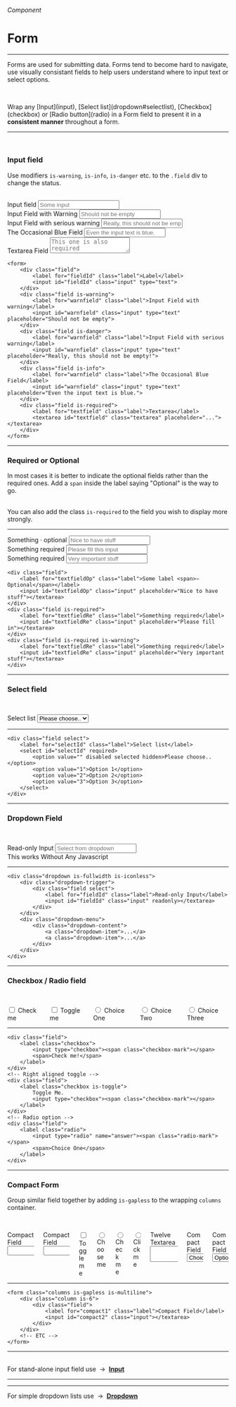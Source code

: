 <h6 class="is-uppercase is-dimmed has-text-weight-medium is-size-6 is-size-7-mobile">Component</h6>
<h1 class="title"><span class="is-size-2-mobile">Form</span></h1>
<hr class="is-visible is-size-3">
<p class="is-size-4 has-text-dark">
    <span class="has-text-weight-semibold">Forms</span> are used for submitting data. Forms tend to become hard to navigate, use visually consistant fields to help users understand where to input text or select options.
</p><br>
<p class="is-size-4 has-text-dark">Wrap any [Input](input), [Select list](dropdown#selectlist), [Checkbox](checkbox) or [Radio button](radio) in a Form field to present it in a <strong>consistent manner</strong> throughout a form.</p>
<hr class="is-visible is-size-3"><br>

<h3 class="title is-family-primary">Input field</h3>

Use modifiers `is-warning`, `is-info`, `is-danger` etc. to the `.field` div to change the status.

<br>

<form class="box is-raised is-large is-marginless is-radiusless-b" spellcheck="false" autocomplete="on" action="/action_page.php" method="get">
    <div class="field">
        <label for="email" class="label">Input field</label>
        <input id="email" name="email" class="input" type="text" placeholder="Some input">
    </div>
    <div class="field is-warning">
        <label for="warnfield" class="label">Input Field with Warning</label>
        <input id="warnfield" class="input" type="text" placeholder="Should not be empty">
    </div>
    <div class="field is-danger">
        <label for="dangerfield" class="label">Input Field with serious warning</label>
        <input id="dangerfield" class="input" type="text" placeholder="Really, this should not be empty!">
    </div>
    <div class="field is-info">
        <label for="infofield" class="label">The Occasional Blue Field</label>
        <input id="infofield" class="input" type="text" placeholder="Even the input text is blue.">
    </div>
    <div class="field is-required">
        <label for="textfield" class="label">Textarea Field</label>
        <textarea id="textfield" rows="2" class="textarea" placeholder="This one is also required"></textarea>
    </div>
</form>

    <form>
        <div class="field">
            <label for="fieldId" class="label">Label</label>
            <input id="fieldId" class="input" type="text">
        </div>
        <div class="field is-warning">
            <label for="warnfield" class="label">Input Field with warning</label>
            <input id="warnfield" class="input" type="text" placeholder="Should not be empty">
        </div>
        <div class="field is-danger">
            <label for="warnfield" class="label">Input Field with serious warning</label>
            <input id="warnfield" class="input" type="text" placeholder="Really, this should not be empty!">
        </div>
        <div class="field is-info">
            <label for="warnfield" class="label">The Occasional Blue Field</label>
            <input id="warnfield" class="input" type="text" placeholder="Even the input text is blue.">
        </div>
        <div class="field is-required">
            <label for="textfield" class="label">Textarea</label>
            <textarea id="textfield" class="textarea" placeholder="..."></textarea>
        </div>
    </form>
<hr class="is-visible is-size-1">
<h3 class="title is-family-primary">Required or Optional</h3>

In most cases it is better to indicate the optional fields rather than the required ones. Add a `span` inside the label saying "Optional" is the way to go.

<br>You can also add the class `is-required` to the field you wish to display more strongly.

<hr>

<div class="box is-raised is-medium is-marginless is-radiusless-b">
    <form class="columns">
        <div class="column is-4">
            <div class="field">
                <label for="textfieldOp" class="label">Something <span>· optional</span></label>
                <input id="textfieldOp" class="input" placeholder="Nice to have stuff"></textarea>
            </div>
        </div>
        <div class="column is-4">
            <div class="field is-required">
                <label for="textfieldRe" class="label">Something required</label>
                <input id="textfieldRe" class="input" placeholder="Please fill this input"></textarea>
            </div>
        </div>
        <div class="column is-4">
            <div class="field is-required is-warning">
                <label for="textfieldRe" class="label">Something required</label>
                <input id="textfieldRe" class="input" placeholder="Very important stuff"></textarea>
            </div>
        </div>
    </form>
</div>

    <div class="field">
        <label for="textfieldOp" class="label">Some label <span>– Optional</span></label>
        <input id="textfieldOp" class="input" placeholder="Nice to have stuff"></textarea>
    </div>
    <div class="field is-required">
        <label for="textfieldRe" class="label">Something required</label>
        <input id="textfieldRe" class="input" placeholder="Please fill in"></textarea>
    </div>
    <div class="field is-required is-warning">
        <label for="textfieldRe" class="label">Something required</label>
        <input id="textfieldRe" class="input" placeholder="Very important stuff"></textarea>
    </div>
<hr class="is-visible is-size-1">

<h3 class="title is-family-primary">Select field</h3>

<br><form class="box is-raised is-radiusless-b is-large is-marginless">
    <div class="field select is-warning">
        <label for="selectId" class="label">Select list</label>
        <select id="selectId" required>
            <option value="" disabled selected hidden>Please choose..</option>
            <option value="1">System</option>
            <option value="2">Select</option>
            <option value="3">List</option>
        </select>
    </div>
</form>
<hr class="is-marginless is-visible">

    <div class="field select">
        <label for="selectId" class="label">Select list</label>
        <select id="selectId" required>
            <option value="" disabled selected hidden>Please choose..</option>
            <option value="1">Option 1</option>
            <option value="2">Option 2</option>
            <option value="3">Option 3</option>
        </select>
    </div>
<hr class="is-visible is-size-1">

<h3 class="title is-family-primary">Dropdown Field</h3>

<br><form class="box is-raised is-large is-marginless is-radiusless-b">
    <div class="dropdown is-hoverable is-fullwidth is-iconless">
        <div class="dropdown-trigger">
            <div class="field select">
                <label for="dropFieldIn" class="label">Read-only Input</label>
                <input id="dropFieldIn" class="input" readonly placeholder="Select from dropdown"></textarea>
            </div>
        </div>
        <div class="dropdown-menu">
            <div class="dropdown-content">
                <a class="dropdown-item">This works</a>
                <a class="dropdown-item">Without</a>
                <a class="dropdown-item">Any</a>
                <a class="dropdown-item">Javascript</a>
            </div>
        </div>
    </div>
</form>
<hr class="is-visible is-marginless">

    <div class="dropdown is-fullwidth is-iconless">
        <div class="dropdown-trigger">
            <div class="field select">
                <label for="fieldId" class="label">Read-only Input</label>
                <input id="fieldId" class="input" readonly></textarea>
            </div>
        </div>
        <div class="dropdown-menu">
            <div class="dropdown-content">
                <a class="dropdown-item">...</a>
                <a class="dropdown-item">...</a>
            </div>
        </div>
    </div>
<hr class="is-visible is-size-1">

<h3 class="title is-family-primary">Checkbox / Radio field</h3>

<br><form class="box is-raised is-large is-marginless is-radiusless-b">
    <div class="columns is-multiline is-small">
        <div class="column is-6">
            <div class="field">
                <label class="checkbox">
                    <input type="checkbox"><span class="checkbox-mark"></span>
                    <span>Check me</span>
                </label>
            </div>
        </div>
        <div class="column is-6">
            <div class="field">
                <label class="checkbox is-toggle is-right">
                    <input type="checkbox"><span class="checkbox-mark"></span>
                    <span>Toggle me</span>
                </label>
            </div>
        </div>
        <div class="column is-one-third">
            <div class="field">
                <label class="radio">
                    <input type="radio" name="answer"><span class="radio-mark"></span>
                    <span>Choice One</span>
                </label>
            </div>
        </div>
        <div class="column is-one-third">
            <div class="field">
                <label class="radio">
                    <input type="radio" name="answer"><span class="radio-mark"></span>
                    <span>Choice Two</span>
                </label>
            </div>
        </div>
        <div class="column is-one-third">
            <div class="field">
                <label class="radio">
                    <input type="radio" name="answer"><span class="radio-mark"></span>
                    <span>Choice Three</span>
                </label>
            </div>
        </div>
    </div>
</form>
<hr class="is-marginless is-visible">

    <div class="field">
        <label class="checkbox">
            <input type="checkbox"><span class="checkbox-mark"></span>
            <span>Check me!</span>
        </label>
    </div>
    <!-- Right aligned toggle -->
    <div class="field">
        <label class="checkbox is-toggle">
            Toggle Me.
            <input type="checkbox"><span class="checkbox-mark"></span>
        </label>
    </div>
    <!-- Radio option -->
    <div class="field">
        <label class="radio">
            <input type="radio" name="answer"><span class="radio-mark"></span>
            <span>Choice One</span>
        </label>
    </div>
<hr class="is-visible is-size-1">

<h3 class="title is-family-primary">Compact Form</h3>

Group similar field together by adding `is-gapless` to the wrapping `columns` container.

<br><form class="box is-raised is-large is-marginless is-radiusless-b">
    <div class="columns is-gapless is-multiline">
        <div class="column is-3">
            <div class="field">
                <label for="compact1" class="label">Compact Field</label>
                <input id="compact2" class="input   "></input>
            </div>
        </div>
        <div class="column is-9">
            <div class="field is-warning is-required">
                <label for="compact1" class="label">Compact Field</label>
                <input id="compact2" class="input"></input>
            </div>
        </div>
        <div class="column is-12">
            <div class="field">
                <label class="checkbox is-toggle is-right">
                    <input type="checkbox"><span class="checkbox-mark"></span>
                    <span>Toggle me</span>
                </label>
            </div>
        </div>
        <div class="column is-4">
            <div class="field">
                <label class="radio">
                    <input type="radio" name="compact-radio"><span class="radio-mark"></span>
                    <span>Choose me</span>
                </label>
            </div>
        </div>
        <div class="column is-4">
            <div class="field">
                <label class="radio">
                    <input type="radio" name="compact-radio"><span class="radio-mark"></span>
                    <span>Check me</span>
                </label>
            </div>
        </div>
        <div class="column is-4">
            <div class="field">
                <label class="radio">
                    <input type="radio" name="compact-radio"><span class="radio-mark"></span>
                    <span>Click me</span>
                </label>
            </div>
        </div>
        <div class="column is-12">
            <div class="field">
                <label for="compact1" class="label">Twelve Textarea</label>
                <textarea id="compact2" class="textarea" rows="2"></textarea>
            </div>
        </div>
        <div class="column is-6">
            <div class="field select">
                <label for="compact1" class="label">Compact Field</label>
                <select id="compact1">
                    <option value="1">Choice 1</option>
                    <option value="2">Choice 2</option>
                    <option value="3">Choice 3</option>
                </select>
            </div>
        </div>
        <div class="column is-6">
            <div class="field select">
                <label for="compact1" class="label">Compact Field</label>
                <select id="compact1">
                    <option value="1">Option A</option>
                    <option value="2">Option B</option>
                    <option value="3">Option C</option>
                </select>
            </div>
        </div>
    </div>
</form>
<hr class="is-marginless is-visible">

    <form class="columns is-gapless is-multiline">
        <div class="column is-6">
            <div class="field">
                <label for="compact1" class="label">Compact Field</label>
                <input id="compact2" class="input"></textarea>
            </div>
        </div>
        <!-- ETC -->
    </form>
<hr>
<br>

<div class="message is-info is-block">
    For stand-alone input field use &nbsp;→&nbsp; <a href="#/input" class="is-underlined"><strong>Input</strong></a>
    <hr class="is-marginless">
    <hr class="is-marginless">
    For simple dropdown lists use &nbsp;→&nbsp; <a href="#/dropdown" class="is-underlined"><strong>Dropdown</strong></a>
</div>